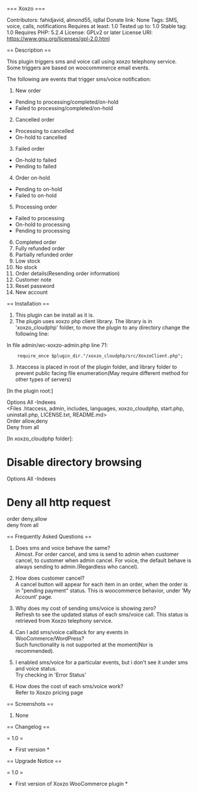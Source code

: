 === Xoxzo ===

Contributors: fahidjavid, almond55, iq8al
Donate link: None
Tags: SMS, voice, calls, notifications
Requires at least: 1.0
Tested up to: 1.0
Stable tag: 1.0
Requires PHP: 5.2.4
License: GPLv2 or later
License URI: https://www.gnu.org/licenses/gpl-2.0.html

==  Description == 

This plugin triggers sms and voice call using xoxzo telephony service.  
Some triggers are based on woocommmerce email events.

The following are events that trigger sms/voice notification:

1. New order   
 - Pending to processing/completed/on-hold 
 - Failed to processing/completed/on-hold 
2. Cancelled order
 - Processing to cancelled
 - On-hold to cancelled
3. Failed order
 - On-hold to failed
 - Pending to failed
4. Order on-hold
 - Pending to on-hold
 - Failed to on-hold
5. Processing order
 - Failed to processing
 - On-hold to processing
 - Pending to processing
6. Completed order
7. Fully refunded order
8. Partially refunded order
9. Low stock
10. No stock
11. Order details(Resending order information)
12. Customer note
13. Reset password
14. New account

== Installation ==

1. This plugin can be install as it is.
2. The plugin uses xoxzo php client library. The library is in 'xoxzo_cloudphp' folder, to move the plugin to any directory change the following line:

 In file admin/wc-xoxzo-admin.php line 71:

        require_once $plugin_dir."/xoxzo_cloudphp/src/XoxzoClient.php";


3. .htaccess is placed in root of the plugin folder, and library folder to prevent public facing file enumeration(May require different method for other types of servers)

 [In the plugin root:]

 Options All -Indexes   
 <Files .htaccess, admin, includes, languages, xoxzo_cloudphp, start.php, uninstall.php, LICENSE.txt, README.md>   
   Order allow,deny   
   Deny from all  
 </Files>

 [In xoxzo_cloudphp folder]:

 # Disable directory browsing   
 Options All -Indexes   
 # Deny all http request   
 order deny,allow   
 deny from all

== Frequently Asked Questions ==

1. Does sms and voice behave the same?  
    Almost. For order cancel, and sms is send to admin when customer cancel, to customer when admin cancel. For voice, the default behave is always sending to admin.(Regardless who cancel).

2. How does customer cancel?  
    A cancel button will appear for each item in an order, when the order is in "pending payment" status. This is woocommerce behavior, under 'My Account' page.

3. Why does my cost of sending sms/voice is showing zero?  
    Refresh to see the updated status of each sms/voice call. This status is retrieved from Xoxzo telephony service.

4. Can I add sms/voice callback for any events in WooCommerce/WordPress?  
    Such functionality is not supported at the moment(Nor is recommended).

5. I enabled sms/voice for a particular events, but i don't see it under sms and voice status.  
    Try checking in 'Error Status' 

6. How does the cost of each sms/voice work?  
    Refer to Xoxzo pricing page

 == Screenshots ==

1. None 

== Changelog ==

= 1.0 =   
* First version *

== Upgrade Notice ==

= 1.0 =
* First version of Xoxzo WooCommerce plugin *

